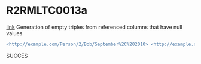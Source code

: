 # R2RMLTC0013a
[link](https://www.w3.org/TR/rdb2rdf-test-cases/#R2RMLTC0013a)
Generation of empty triples from referenced columns that have null values

```diff
<http://example.com/Person/2/Bob/September%2C%202010> <http://example.com/BirthDay> "September, 2010" .
```

SUCCES